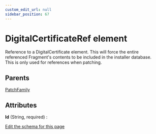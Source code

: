 ```yaml
---
custom_edit_url: null
sidebar_position: 67
---
```

# DigitalCertificateRef element
Reference to a DigitalCertificate element. This will force the entire referenced Fragment's contents to be included in the installer database. This is only used for references when patching.

## Parents
[PatchFamily](patchfamily.md)

## Attributes
**Id** (String, required)
  : 


[Edit the schema for this page](https://github.com/wixtoolset/web/blob/master/src/xsd4/wix.xsd)
